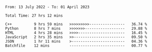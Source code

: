 <!--START_SECTION:waka-->

```text
From: 13 July 2022 - To: 01 April 2023

Total Time: 27 hrs 12 mins

C++          9 hrs 59 mins   >>>>>>>>>----------------   36.74 %
Python       8 hrs 7 mins    >>>>>>>------------------   29.88 %
HTML         4 hrs 28 mins   >>>>---------------------   16.45 %
JavaScript   2 hrs 35 mins   >>-----------------------   09.50 %
JSON         1 hr 11 mins    >------------------------   04.36 %
Batchfile    12 mins         -------------------------   00.77 %
```

<!--END_SECTION:waka-->

<!---
yvanlok/yvanlok is a ✨ special ✨ repository because its `README.md` (this file) appears on your GitHub profile.
You can click the Preview link to take a look at your changes.
--->
